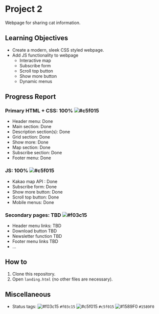 # Project 2
Webpage for sharing cat information.

## Learning Objectives
- Create a modern, sleek CSS styled webpage.
- Add JS functionality to webpage
  - Interactive map
  - Subscribe form
  - Scroll top button
  - Show more button
  - Dynamic menus
 
## Progress Report
### Primary HTML + CSS: 100% ![#c5f015](https://placehold.co/15x15/c5f015/c5f015.png)
  - Header menu: Done
  - Main section: Done
  - Description section(s): Done
  - Grid section: Done
  - Show more: Done
  - Map section: Done
  - Subscribe section: Done
  - Footer menu: Done
### JS: 100% ![#c5f015](https://placehold.co/15x15/c5f015/c5f015.png)
  - Kakao map API : Done
  - Subscribe form: Done
  - Show more button: Done
  - Scroll top button: Done
  - Mobile menus: Done 
### Secondary pages: TBD ![#f03c15](https://placehold.co/15x15/f03c15/f03c15.png)
  - Header menu links: TBD
  - Download button TBD
  - Newsletter function TBD
  - Footer menu links TBD
  - ...

## How to
1. Clone this repository.
2. Open `landing.html` (no other files are necessary).


## Miscellaneous
- Status tags:
![#f03c15](https://placehold.co/15x15/f03c15/f03c15.png) `#f03c15`
![#c5f015](https://placehold.co/15x15/c5f015/c5f015.png) `#c5f015`
![#1589F0](https://placehold.co/15x15/1589F0/1589F0.png) `#1589F0`
